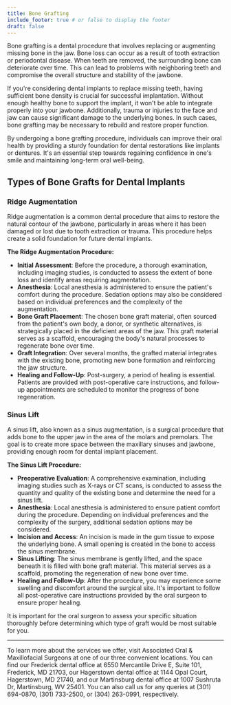 ```yaml
---
title: Bone Grafting
include_footer: true # or false to display the footer
draft: false
---
```


Bone grafting is a dental procedure that involves replacing or augmenting missing bone in the jaw. Bone loss can occur as a result of tooth extraction or periodontal disease. When teeth are removed, the surrounding bone can deteriorate over time. This can lead to problems with neighboring teeth and compromise the overall structure and stability of the jawbone.

If you're considering dental implants to replace missing teeth, having sufficient bone density is crucial for successful implantation. Without enough healthy bone to support the implant, it won't be able to integrate properly into your jawbone. Additionally, trauma or injuries to the face and jaw can cause significant damage to the underlying bones. In such cases, bone grafting may be necessary to rebuild and restore proper function.

By undergoing a bone grafting procedure, individuals can improve their oral health by providing a sturdy foundation for dental restorations like implants or dentures. It's an essential step towards regaining confidence in one's smile and maintaining long-term oral well-being.

## Types of Bone Grafts for Dental Implants

### Ridge Augmentation

Ridge augmentation is a common dental procedure that aims to restore the natural contour of the jawbone, particularly in areas where it has been damaged or lost due to tooth extraction or trauma. This procedure helps create a solid foundation for future dental implants.

**The Ridge Augmentation Procedure:**

- **Initial Assessment**: Before the procedure, a thorough examination, including imaging studies, is conducted to assess the extent of bone loss and identify areas requiring augmentation.
- **Anesthesia**: Local anesthesia is administered to ensure the patient's comfort during the procedure. Sedation options may also be considered based on individual preferences and the complexity of the augmentation.
- **Bone Graft Placement**: The chosen bone graft material, often sourced from the patient's own body, a donor, or synthetic alternatives, is strategically placed in the deficient areas of the jaw. This graft material serves as a scaffold, encouraging the body's natural processes to regenerate bone over time.
- **Graft Integration**: Over several months, the grafted material integrates with the existing bone, promoting new bone formation and reinforcing the jaw structure.
- **Healing and Follow-Up**: Post-surgery, a period of healing is essential. Patients are provided with post-operative care instructions, and follow-up appointments are scheduled to monitor the progress of bone regeneration.

### Sinus Lift

A sinus lift, also known as a sinus augmentation, is a surgical procedure that adds bone to the upper jaw in the area of the molars and premolars. The goal is to create more space between the maxillary sinuses and jawbone, providing enough room for dental implant placement.

**The Sinus Lift Procedure:**

- **Preoperative Evaluation**: A comprehensive examination, including imaging studies such as X-rays or CT scans, is conducted to assess the quantity and quality of the existing bone and determine the need for a sinus lift.
- **Anesthesia**: Local anesthesia is administered to ensure patient comfort during the procedure. Depending on individual preferences and the complexity of the surgery, additional sedation options may be considered.
- **Incision and Access**: An incision is made in the gum tissue to expose the underlying bone. A small opening is created in the bone to access the sinus membrane.
- **Sinus Lifting**: The sinus membrane is gently lifted, and the space beneath it is filled with bone graft material. This material serves as a scaffold, promoting the regeneration of new bone over time.
- **Healing and Follow-Up**: After the procedure, you may experience some swelling and discomfort around the surgical site. It's important to follow all post-operative care instructions provided by the oral surgeon to ensure proper healing.

It is important for the oral surgeon to assess your specific situation thoroughly before determining which type of graft would be most suitable for you.

---

To learn more about the services we offer, visit Associated Oral & Maxillofacial Surgeons at one of our three convenient locations. You can find our Frederick dental office at 6550 Mercantile Drive E, Suite 101, Frederick, MD 21703, our Hagerstown dental office at 1144 Opal Court, Hagerstown, MD 21740, and our Martinsburg dental office at 1007 Sushruta Dr, Martinsburg, WV 25401. You can also call us for any queries at (301) 694-0870, (301) 733-2500, or (304) 263-0991, respectively.
